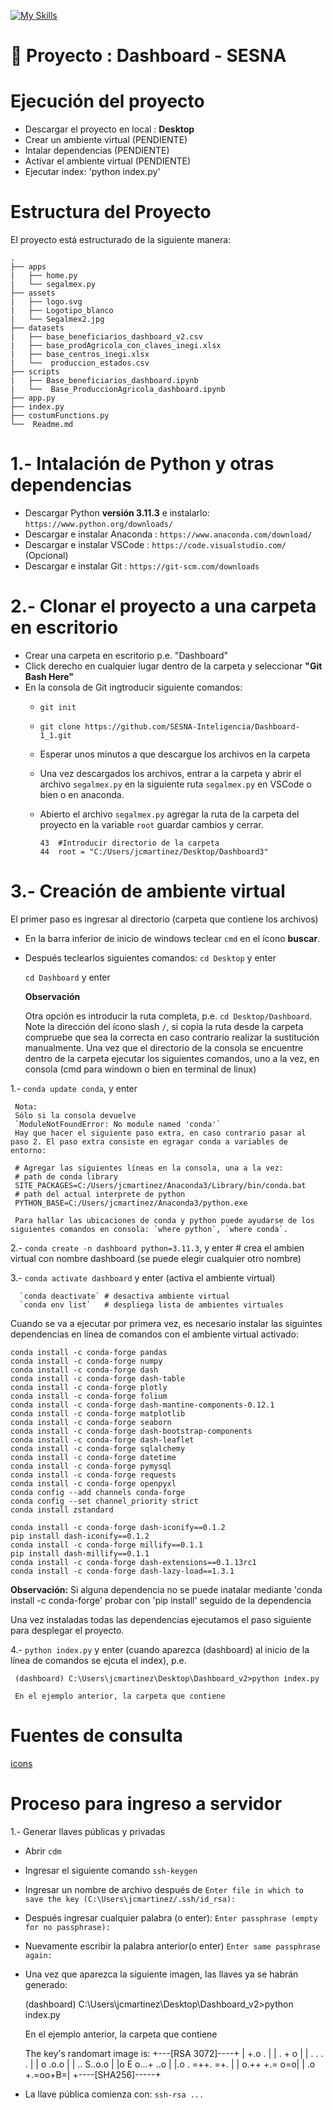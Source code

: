 [![My Skills](https://skillicons.dev/icons?i=py,html,css,git,mysql,vscode)](https://skillicons.dev)

# 📁 **Proyecto : Dashboard - SESNA**



# Ejecución del proyecto

- Descargar el proyecto en local : **Desktop** <break> 
- Crear un ambiente virtual (PENDIENTE) <break>
- Intalar dependencias (PENDIENTE) <break> 
- Activar el ambiente virtual (PENDIENTE) <break> 
- Ejecutar index: 'python index.py' <break> 

 
# Estructura del Proyecto

El proyecto está estructurado de la siguiente manera:
 
     
    .
    ├── apps  
    |   ├── home.py  
    |   └── segalmex.py  
    ├── assets  
    |   ├── logo.svg  
    |   ├── Logotipo_blanco 
    |   └── Segalmex2.jpg  
    ├── datasets  
    |   ├── base_beneficiarios_dashboard_v2.csv 
    |   ├── base_prodAgricola_con_claves_inegi.xlsx 
    |   ├── base_centros_inegi.xlsx 
    |   └──  produccion_estados.csv 
    ├── scripts 
    |   ├── Base_beneficiarios_dashboard.ipynb 
    |   └──  Base_ProduccionAgricola_dashboard.ipynb 
    ├── app.py 
    ├── index.py  
    ├── costumFunctions.py 
    └──  Readme.md

 # 1.- Intalación de Python y otras dependencias
 
 - Descargar Python **versión 3.11.3** e instalarlo:  `https://www.python.org/downloads/` <break> 
 - Descargar e instalar Anaconda : `https://www.anaconda.com/download/` <break>
 - Descargar e instalar VSCode :  `https://code.visualstudio.com/ ` (Opcional)<break>
 - Descargar e instalar Git : `https://git-scm.com/downloads` <break>

# 2.- Clonar el proyecto a una carpeta en escritorio
 
- Crear una carpeta en escritorio p.e. "Dashboard" <break> 
- Click derecho en cualquier lugar dentro de la carpeta y seleccionar **"Git Bash Here"** <break> 
- En la consola de Git ingtroducir siguiente comandos: <break> 
  - `git init` <break> 
  - `git clone https://github.com/SESNA-Inteligencia/Dashboard-1_1.git` <break>
  - Esperar unos minutos a que descargue los archivos en la carpeta
  - Una vez descargados los archivos, entrar a la carpeta y abrir el archivo `segalmex.py` en la siguiente ruta `segalmex.py` en VSCode o bien o en anaconda.
  - Abierto el archivo `segalmex.py`  agregar la ruta de la carpeta del proyecto en la variable `root` guardar cambios y cerrar.
  
 
     `43  #Introducir directorio de la carpeta`\
     `44  root = "C:/Users/jcmartinez/Desktop/Dashboard3"`
  
  
 
# 3.- Creación de ambiente virtual

 El primer paso es ingresar al directorio (carpeta que contiene los archivos)
  - En la barra inferior de inicio de windows teclear `cmd` en el ícono **buscar**.
  - Después teclearlos siguientes comandos:
    `cd Desktop`  y enter <break>
 
    `cd Dashboard` y enter <break>
 
     **Observación**
 
     Otra opción es introducir la ruta completa, p.e. `cd Desktop/Dashboard`. Note la dirección del ícono slash `/`, si copia la ruta desde la carpeta compruebe que sea la correcta en caso contrario realizar la sustitución manualmente.
Una vez que el directorio de la consola se encuentre dentro de la carpeta ejecutar los siguientes comandos, uno a la vez,  en consola (cmd para windown o bien en terminal de linux) 
 
1.- `conda update conda`, y enter
      
     Nota:
     Sólo si la consola devuelve 
     `ModuleNotFoundError: No module named 'conda'`
     Hay que hacer el siguiente paso extra, en caso contrario pasar al paso 2. El paso extra consiste en egragar conda a variables de entorno:
 
     # Agregar las siguientes líneas en la consola, una a la vez:
     # path de conda library
     SITE_PACKAGES=C:/Users/jcmartinez/Anaconda3/Library/bin/conda.bat
     # path del actual interprete de python
     PYTHON_BASE=C:/Users/jcmartinez/Anaconda3/python.exe
     
     Para hallar las ubicaciones de conda y python puede ayudarse de los siguientes comandos en consola: `where python`, `where conda`. 
 
2.- `conda create -n dashboard python=3.11.3`, y enter # crea el ambien virtual con nombre dashboard (se puede elegir cualquier otro nombre) 
 
3.- `conda activate dashboard` y enter (activa el ambiente virtual) <break> 
 
      `conda deactivate` # desactiva ambiente virtual 
      `conda env list`   # despliega lista de ambientes virtuales  

Cuando se va a ejecutar por primera vez, es necesario instalar las siguintes dependencias en línea de comandos con el ambiente virtual activado:


    conda install -c conda-forge pandas 
    conda install -c conda-forge numpy 
    conda install -c conda-forge dash 
    conda install -c conda-forge dash-table 
    conda install -c conda-forge plotly
    conda install -c conda-forge folium
    conda install -c conda-forge dash-mantine-components-0.12.1
    conda install -c conda-forge matplotlib
    conda install -c conda-forge seaborn
    conda install -c conda-forge dash-bootstrap-components
    conda install -c conda-forge dash-leaflet
    conda install -c conda-forge sqlalchemy 
    conda install -c conda-forge datetime 
    conda install -c conda-forge pymysql
    conda install -c conda-forge requests
    conda install -c conda-forge openpyxl
    conda config --add channels conda-forge
    conda config --set channel_priority strict
    conda install zstandard
    
    conda install -c conda-forge dash-iconify==0.1.2
    pip install dash-iconify==0.1.2
    conda install -c conda-forge millify==0.1.1
    pip install dash-millify==0.1.1
    conda install -c conda-forge dash-extensions==0.1.13rc1
    conda install -c conda-forge dash-lazy-load==1.3.1

**Observación:** Si alguna dependencia no se puede inatalar mediante 'conda install -c conda-forge' probar con 'pip install' seguido de la dependencia
    
  


Una vez instaladas todas las dependencias ejecutamos el paso siguiente para desplegar el proyecto.
 
4.- `python index.py` y enter (cuando aparezca (dashboard) al inicio de la línea de comandos se ejcuta el index), p.e.
 
     (dashboard) C:\Users\jcmartinez\Desktop\Dashboard_v2>python index.py 
 
     En el ejemplo anterior, la carpeta que contiene 

# Fuentes de consulta

[icons](https://icon-sets.iconify.design/ic/baseline-edit-location-alt/)



# Proceso para ingreso a servidor


1.- Generar llaves públicas y privadas

- Abrir `cdm` 
- Ingresar el siguiente comando `ssh-keygen`
- Ingresar un nombre de archivo después de 
`Enter file in which to save the key (C:\Users\jcmartinez/.ssh/id_rsa):` 
- Después ingresar cualquier palabra (o enter):
`Enter passphrase (empty for no passphrase):`
- Nuevamente escribir la palabra anterior(o enter) 
`Enter same passphrase again:` 
- Una vez que aparezca la siguiente imagen, las llaves ya se habrán generado:


     (dashboard) C:\Users\jcmartinez\Desktop\Dashboard_v2>python index.py 
 
     En el ejemplo anterior, la carpeta que contiene 
  
               
     The key's randomart image is:
     +---[RSA 3072]----+
     |     +.o .       |
     |    . + o        |
     | . .     . .     |
     |  o      .o.o    |
     |   ..   S..o.o   |
     |o E  o...+  ..o  |
     |.o  . =++.   =+. |
     |     o.++ +.= o=o|
     |      .o +.=oo+B=|
     +----[SHA256]-----+
 


- La llave pública comienza con:
 `ssh-rsa ... `
